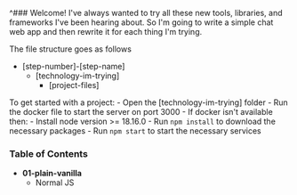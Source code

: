 ^### Welcome!
I've always wanted to try all these new tools, libraries, and frameworks I've been hearing about. So I'm going to write a simple chat web app and then rewrite it for each thing I'm trying.

The file structure goes as follows
- [step-number]-[step-name]
    - [technology-im-trying]
        - [project-files]

To get started with a project:
    - Open the [technology-im-trying] folder
    - Run the docker file to start the server on port 3000
    - If docker isn't available then:
        - Install node version >= 18.16.0
        - Run `npm install` to download the necessary packages
        - Run `npm start` to start the necessary services

### Table of Contents
- **01-plain-vanilla**
    - Normal JS
